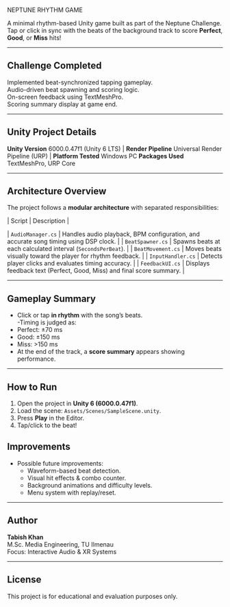 NEPTUNE RHYTHM GAME

A minimal rhythm-based Unity game built as part of the Neptune Challenge.  
Tap or click in sync with the beats of the background track to score **Perfect**, **Good**, or **Miss** hits!

---

## Challenge Completed
Implemented beat-synchronized tapping gameplay.  
Audio-driven beat spawning and scoring logic.  
On-screen feedback using TextMeshPro.  
Scoring summary display at game end.

---

## Unity Project Details

**Unity Version** 6000.0.47f1 (Unity 6 LTS) |
**Render Pipeline** Universal Render Pipeline (URP) |
 **Platform Tested**  Windows PC
**Packages Used** TextMeshPro, URP Core

---

## Architecture Overview

The project follows a **modular architecture** with separated responsibilities:

| Script | Description |

| `AudioManager.cs` | Handles audio playback, BPM configuration, and accurate song timing using DSP clock. |
| `BeatSpawner.cs` | Spawns beats at each calculated interval (`SecondsPerBeat`). |
| `BeatMovement.cs` | Moves beats visually toward the player for rhythm feedback. |
| `InputHandler.cs` | Detects player clicks and evaluates timing accuracy. |
| `FeedbackUI.cs` | Displays feedback text (Perfect, Good, Miss) and final score summary. |

---

## Gameplay Summary
- Click or tap **in rhythm** with the song’s beats.  
-Timing is judged as:
- Perfect: ±70 ms  
- Good: ±150 ms  
- Miss: >150 ms 
- At the end of the track, a **score summary** appears showing performance.

---

##  How to Run
1. Open the project in **Unity 6 (6000.0.47f1)**.  
2. Load the scene: `Assets/Scenes/SampleScene.unity`.  
3. Press **Play** in the Editor.  
4. Tap/click to the beat!  

##  Improvements  
- Possible future improvements:
  - Waveform-based beat detection.  
  - Visual hit effects & combo counter.  
  - Background animations and difficulty levels.  
  - Menu system with replay/reset.

---

## Author
**Tabish Khan**  
M.Sc. Media Engineering, TU Ilmenau  
Focus: Interactive Audio & XR Systems

---

##  License
This project is for educational and evaluation purposes only.
